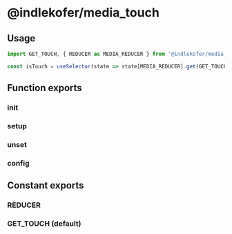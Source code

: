 # @indlekofer/media_touch

## Usage

```js
import GET_TOUCH, { REDUCER as MEDIA_REDUCER } from '@indlekofer/media_touch';

const isTouch = useSelector(state => state[MEDIA_REDUCER].get(GET_TOUCH)); //isTouch -> true|false

```

## Function exports

### init

### setup

### unset

### config

## Constant exports

### REDUCER

### GET_TOUCH (default)
